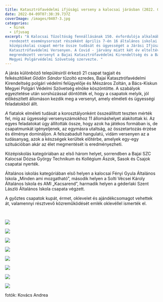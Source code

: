 ```yaml
---
title: Katasztrófavédelmi ifjúsági verseny a kalocsai járásban (2022. 04. 07.)
date: 2022-04-09T07:38:39.737Z
coverImage: /images/0407-3.jpg
categories:
  - hirek
  - ifjusag
excerpt: "A Kalocsai Tűzoltóság fennállásának 150. évfordulója alkalmából
  rendezett eseménysorozat részeként április 7-én 16 általános iskolai és 5
  középiskolai csapat mérte össze tudását és ügyességét a Járási Ifjúsági
  Katasztrófavédelmi Versenyen. A Covid - járvány miatt két év elteltével
  megrendezett versenyt a Bajai Katasztrófavédelmi Kirendeltség és a Bács-Kiskun
  Megyei Polgárvédelmi Szövetség szervezte. "
---
```

A járás különböző településiről érkező 21 csapat tagjait és felkészítőiket *Gödön Sándor* tűzoltó ezredes, Bajai Katasztrófavédelmi Kirendeltség polgári védelmi felügyelője és Mészáros Zoltán, a Bács-Kiskun Megyei Polgári Védelmi Szövetség elnöke köszöntötte. A szabályok egyeztetése után sorshúzással döntötték el, hogy a csapatok melyik, jól előkészített állomáson kezdik meg a versenyt, amely elméleti és ügyességi feladatokból állt.

*A* fiatalok elméleti tudását a korosztályonként összeállított teszten mérték fel, míg az ügyességi versenyszámokhoz 11 állomáshelyet alakítottak ki. Az egyes feladatokat úgy állították össze, hogy azok ha játékos formában is, de csapatmunkát igényeljenek, az egymásra utaltság, az összetartozás érzése és élménye domináljon. A felszabadult hangulatú, vidám versenyen az a tudásanyag, azok a készségek kerültek előtérbe, amelyek egy-egy szituációban akár az élet megmentését is eredményezheti.

Középiskolás kategóriában az első három helyet, sorrendben a Bajai SZC Kalocsai Dózsa György Technikum és Kollégium Ászok, Sasok és Csajok csapatai nyerték.

Általános iskolás kategóriában első helyen a kalocsai Fényi Gyula Általános Iskola „Minden ami mozgatható”, második helyen a Solti Vécsei Károly Általános Iskola és AMI „Kacsarend”, harmadik helyen a géderlaki Szent László Általános Iskola csapata végzett.

A győztes csapatok kupát, érmet, oklevelet és ajándékcsomagot vehettek át, valamennyi résztvevő közreműködését emlék oklevéllel ismerték el. 

 

![](/images/0407-1.jpg)

![](/images/0407-2.jpg)

![](/images/0407-3.jpg)

![](/images/0407-4.jpg)

![](/images/0407-5.jpg)

![](/images/0407-6.jpg)

![](/images/0407-7.jpg)

![](/images/0407-9.jpg)

fotók: Kovács Andrea